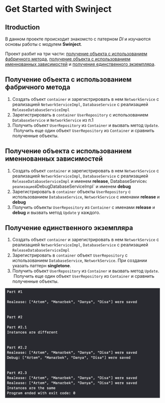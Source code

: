 # Get Started with Swinject

## Itroduction

В данном проекте происходит знакомсто с патерном *DI* и изучаются основы работы с модулем **Swinject**.

Проект разбит на три части: [получение объекта с использованием фабричного метода](#получение-объекта-с-использованием-фабричного-метода), [получение объекта с использованием именнованных зависимостей](#получение-объекта-с-использованием-именнованных-зависимостей) и [получение единственного экземпляра](#получение-единственного-экземпляра). 

## Получение объекта с использованием фабричного метода

  1. Создать объект `container` и зарегистрировать в нем `NetworkService` с реализацией `NetworkServiceImpl`, `DatabaseService` с реализацией `ReleaseDatabaseServiceImpl`
  2. Зарегистрировать в `container` `UserRepository` с использованием `DatabaseService` и `NetworkService` из п.1
  3. Получить объект `UserRepository` из `Container` и вызвать метод `Update`.  Получить еще один объект `UserRepository` из `Container` и сравнить полученные объекты.


## Получение объекта с использованием именнованных зависимостей

  1. Создать объект `container` и зарегистрировать в нем `NetworkService` с реализацией `NetworkServiceImpl`, `DatabaseService` с реализацией `ReleaseDatabaseServiceImpl` и именем **release**, DatabaseService` с реализацией `DebugDatabaseServiceImpl` и именем **debug**
  2. Зарегистрировать в `container` объекты `UserRepository` с использованием `DatabaseService`, `NetworkService` с именами **release** и **debug**
  3. Получить объекты `UserRepository` из `Container` с именами **release** и **debug** и вызвать метод `Update` у каждого. 


## Получение единственного экземпляра

  1. Создать объект `container` и зарегистрировать в нем `NetworkService` с реализацией `NetworkServiceImpl`, `DatabaseService` с реализацией `ReleaseDatabaseServiceImpl`
  2. Зарегистрировать в `container` объект `UserRepository` с использованием `DatabaseService`, `NetworkService`. При создании указать паттерн **singletone**.
  3. Получить объект `UserRepository` из `Container` и вызвать метод `Update`.  Получить еще один объект `UserRepository` из `Container` и сравнить полученные объекты.

![output](./../images/GSwSwinject/swinject.png)
